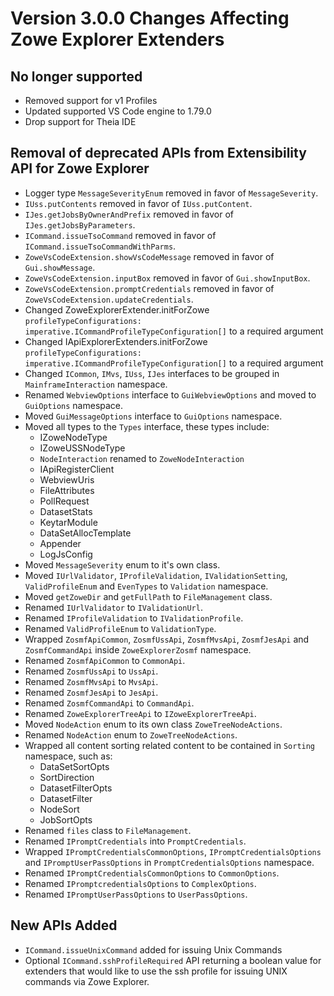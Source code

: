# Version 3.0.0 Changes Affecting Zowe Explorer Extenders

## No longer supported

- Removed support for v1 Profiles
- Updated supported VS Code engine to 1.79.0
- Drop support for Theia IDE

## Removal of deprecated APIs from Extensibility API for Zowe Explorer

- Logger type `MessageSeverityEnum` removed in favor of `MessageSeverity`.
- `IUss.putContents` removed in favor of `IUss.putContent`.
- `IJes.getJobsByOwnerAndPrefix` removed in favor of `IJes.getJobsByParameters`.
- `ICommand.issueTsoCommand` removed in favor of `ICommand.issueTsoCommandWithParms`.
- `ZoweVsCodeExtension.showVsCodeMessage` removed in favor of `Gui.showMessage`.
- `ZoweVsCodeExtension.inputBox` removed in favor of `Gui.showInputBox`.
- `ZoweVsCodeExtension.promptCredentials` removed in favor of `ZoweVsCodeExtension.updateCredentials`.
- Changed ZoweExplorerExtender.initForZowe `profileTypeConfigurations: imperative.ICommandProfileTypeConfiguration[]` to a required argument
- Changed IApiExplorerExtenders.initForZowe `profileTypeConfigurations: imperative.ICommandProfileTypeConfiguration[]` to a required argument
- Changed `ICommon`, `IMvs`, `IUss`, `IJes` interfaces to be grouped in `MainframeInteraction` namespace.
- Renamed `WebviewOptions` interface to `GuiWebviewOptions` and moved to `GuiOptions` namespace.
- Moved `GuiMessageOptions` interface to `GuiOptions` namespace.
- Moved all types to the `Types` interface, these types include:
  - IZoweNodeType
  - IZoweUSSNodeType
  - `NodeInteraction` renamed to `ZoweNodeInteraction`
  - IApiRegisterClient
  - WebviewUris
  - FileAttributes
  - PollRequest
  - DatasetStats
  - KeytarModule
  - DataSetAllocTemplate
  - Appender
  - LogJsConfig
- Moved `MessageSeverity` enum to it's own class.
- Moved `IUrlValidator`, `IProfileValidation`, `IValidationSetting`, `ValidProfileEnum` and `EvenTypes` to `Validation` namespace.
- Moved `getZoweDir` and `getFullPath` to `FileManagement` class.
- Renamed `IUrlValidator` to `IValidationUrl`.
- Renamed `IProfileValidation` to `IValidationProfile`.
- Renamed `ValidProfileEnum` to `ValidationType`.
- Wrapped `ZosmfApiCommon`, `ZosmfUssApi`, `ZosmfMvsApi`, `ZosmfJesApi` and `ZosmfCommandApi` inside `ZoweExplorerZosmf` namespace.
- Renamed `ZosmfApiCommon` to `CommonApi`.
- Renamed `ZosmfUssApi` to `UssApi`.
- Renamed `ZosmfMvsApi` to `MvsApi`.
- Renamed `ZosmfJesApi` to `JesApi`.
- Renamed `ZosmfCommandApi` to `CommandApi`.
- Renamed `ZoweExplorerTreeApi` to `IZoweExplorerTreeApi`.
- Moved `NodeAction` enum to its own class `ZoweTreeNodeActions`.
- Renamed `NodeAction` enum to `ZoweTreeNodeActions`.
- Wrapped all content sorting related content to be contained in `Sorting` namespace, such as:
  - DataSetSortOpts
  - SortDirection
  - DatasetFilterOpts
  - DatasetFilter
  - NodeSort
  - JobSortOpts
- Renamed `files` class to `FileManagement`.
- Renamed `IPromptCredentials` into `PromptCredentials`.
- Wrapped `IPromptCredentialsCommonOptions`, `IPromptCredentialsOptions` and `IPromptUserPassOptions` in `PromptCredentialsOptions` namespace.
- Renamed `IPromptCredentialsCommonOptions` to `CommonOptions`.
- Renamed `IPromptcredentialsOptions` to `ComplexOptions`.
- Renamed `IPromptUserPassOptions` to `UserPassOptions`.

## New APIs Added

- `ICommand.issueUnixCommand` added for issuing Unix Commands
- Optional `ICommand.sshProfileRequired` API returning a boolean value for extenders that would like to use the ssh profile for issuing UNIX commands via Zowe Explorer.
